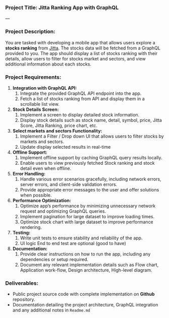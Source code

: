 ### Project Title: Jitta Ranking App with GraphQL

—

### Project Description:

You are tasked with developing a mobile app that allows users explore a **stocks ranking** from [Jitta](https://jitta.com). The stocks data will be fetched from a GraphQL provided to you. The app should display a list of stocks ranking with their details, allow users to filter for stocks market and sectors, and view additional information about each stocks.

### Project Requirements:

1. **Integration with GraphQL API:**
    1. Integrate the provided GraphQL API endpoint into the app.
    2. Fetch a list of stocks ranking from API and display them in a scrollable list view.
2. **Stock Details Screen:**
    1. Implement a screen to display detailed stock information.
    2. Display stock details such as stock name, detail, symbol, price, Jitta Score, Jitta Ranking, price chart, etc.
3. **Select markets and sectors Functionality:**
    1. Implement a Filter / Drop down UI that allows users to filter stocks by markets and sectors.
    2. Update display selected results in real-time
4. **Offline Support:**
    1. Implement offline support by caching GraphQL query results locally.
    2. Enable users to view previously fetched Stock ranking and stock detail even when offline.
5. **Error Handling:**
    1. Handle various error scenarios gracefully, including network errors, server errors, and client-side validation errors.
    2. Provide appropriate error messages to the user and offer solutions when possible.
6. **Performance Optimization:**
    1. Optimize app’s performance by minimizing unnecessary network request and optimizing GraphQL queries.
    2. Implement pagination for large dataset to improve loading times.
    3. Optimize stock chart with large dataset to improve performance rendering.
7. **Testing:**
    1. Write unit tests to ensure stability and reliability of the app.
    2. UI logic End to end test are optional (good to have)
8. **Documentation:**
    1. Provide clear instructions on how to run the app, including any dependencies or setup required.
    2. Document any relevant implementation details such as Flow chart, Application work-flow, Design architecture, High-level diagram.

### Deliverables:

- Public project source code with complete implementation on **Github** repository.
- Documentation detailing the project architecture, GraphQL integration and any additional notes in `Readme.md`